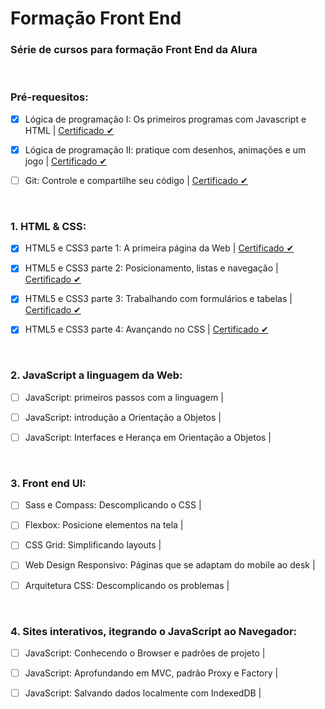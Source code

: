 # Formação Front End
### Série de cursos para formação Front End da Alura
<br>


### Pré-requesitos:
- [x] Lógica de programação I: Os primeiros programas com Javascript e HTML | [Certificado ✔](https://cursos.alura.com.br/user/itallo-sa-vieira/course/logica-programacao-javascript-html/certificate)

- [x] Lógica de programação II: pratique com desenhos, animações e um jogo | [Certificado ✔](https://cursos.alura.com.br/user/itallo-sa-vieira/course/logica-programacao-pratica-com-desenho-animacoes-em-jogo/certificate)

- [ ] Git: Controle e compartilhe seu código | [Certificado ✔]()
<br>


### 1. HTML & CSS:
- [x] HTML5 e CSS3 parte 1: A primeira página da Web  | [Certificado ✔](https://cursos.alura.com.br/user/itallo-sa-vieira/course/html5-css3-primeiros-passos/certificate)

- [x] HTML5 e CSS3 parte 2: Posicionamento, listas e navegação  | [Certificado ✔](https://cursos.alura.com.br/user/itallo-sa-vieira/course/html5-css3-posicionamento-listas-navegacao/certificate)

- [x] HTML5 e CSS3 parte 3: Trabalhando com formulários e tabelas  | [Certificado ✔](https://cursos.alura.com.br/user/itallo-sa-vieira/course/html5-css3-formularios-tabelas/certificate)

- [x] HTML5 e CSS3 parte 4: Avançando no CSS  | [Certificado ✔](https://cursos.alura.com.br/user/itallo-sa-vieira/course/html5-css3-avancando-css/certificate)
<br>


### 2. JavaScript a linguagem da Web:
- [ ] JavaScript: primeiros passos com a linguagem | 

- [ ] JavaScript: introdução a Orientação a Objetos |

- [ ] JavaScript: Interfaces e Herança em Orientação a Objetos |
<br>


### 3. Front end UI:
- [ ] Sass e Compass: Descomplicando o CSS | 

- [ ] Flexbox: Posicione elementos na tela |

- [ ] CSS Grid: Simplificando layouts |

- [ ] Web Design Responsivo: Páginas que se adaptam do mobile ao desk |

- [ ] Arquitetura CSS: Descomplicando os problemas |
<br>


### 4. Sites interativos, itegrando o JavaScript ao Navegador:
- [ ] JavaScript: Conhecendo o Browser e padrões de projeto | 

- [ ] JavaScript: Aprofundando em MVC, padrão Proxy e Factory |

- [ ] JavaScript: Salvando dados localmente com IndexedDB |
